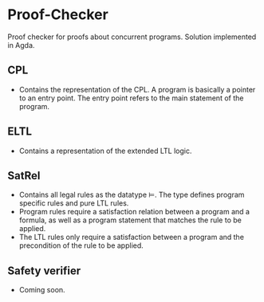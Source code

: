 # Proof-Checker
Proof checker for proofs about concurrent programs. Solution implemented in Agda.

## CPL
* Contains the representation of the CPL. A program is basically a pointer to an entry point. The entry point refers to the main statement of the program.

## ELTL
* Contains a representation of the extended LTL logic.

## SatRel
 * Contains all legal rules as the datatype ⊨. The type
   defines program specific rules and pure LTL rules.
 * Program rules require a satisfaction relation between
   a program and a formula, as well as a program statement
   that matches the rule to be applied.
 * The LTL rules only require a satisfaction between a
   program and the precondition of the rule to be applied.

## Safety verifier
  * Coming soon.

